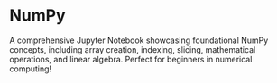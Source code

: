 # NumPy
A comprehensive Jupyter Notebook showcasing foundational NumPy concepts, including array creation, indexing, slicing, mathematical operations, and linear algebra. Perfect for beginners in numerical computing!
